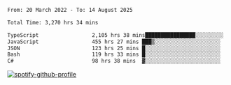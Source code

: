 <!--START_SECTION:waka-->

```txt
From: 20 March 2022 - To: 14 August 2025

Total Time: 3,270 hrs 34 mins

TypeScript                 2,105 hrs 38 mins████████████████░░░░░░░░░   64.38 %
JavaScript                 455 hrs 27 mins ███▒░░░░░░░░░░░░░░░░░░░░░   13.93 %
JSON                       123 hrs 25 mins █░░░░░░░░░░░░░░░░░░░░░░░░   03.77 %
Bash                       119 hrs 33 mins █░░░░░░░░░░░░░░░░░░░░░░░░   03.66 %
C#                         98 hrs 38 mins  ▓░░░░░░░░░░░░░░░░░░░░░░░░   03.02 %
```

<!--END_SECTION:waka-->
[![spotify-github-profile](https://spotify-github-profile.vercel.app/api/view?uid=c00zprrvy9xiloa9qnco3hmng&cover_image=true&theme=novatorem&show_offline=false&background_color=121212&bar_color=53b14f&bar_color_cover=false)](https://spotify-github-profile.vercel.app/api/view?uid=c00zprrvy9xiloa9qnco3hmng&redirect=true)



